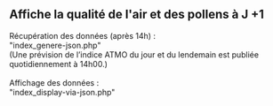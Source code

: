 ## Affiche la qualité de l'air et des pollens à J +1 

Récupération des données (après 14h) :</br>
"index_genere-json.php"</br>
(Une prévision de l’indice ATMO du jour et du lendemain est publiée quotidiennement à 14h00.)</br>
</br>
Affichage des données :</br>
"index_display-via-json.php"</br>